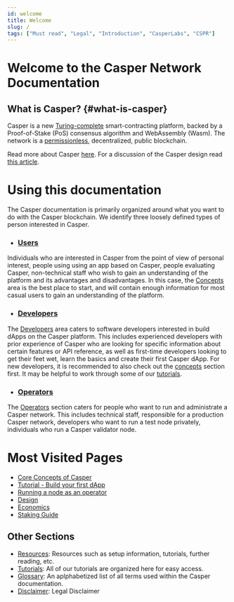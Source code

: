 ```yaml
---
id: welcome
title: Welcome
slug: /
tags: ["Must read", "Legal", "Introduction", "CasperLabs", "CSPR"]
---
```


# Welcome to the Casper Network Documentation


## What is Casper? {#what-is-casper}

Casper is a new [Turing-complete](./concepts/glossary/T.md#turing-complete-blockchain) smart-contracting platform, backed by a Proof-of-Stake (PoS) consensus algorithm and WebAssembly (Wasm). The network is a [permissionless](./concepts/glossary/P.md#permissionless), decentralized, public blockchain.

Read more about Casper [here](./about.md). For a discussion of the Casper design read [this article](./concepts/design/casper-design.md).

# Using this documentation
The Casper documentation is primarily organized around what you want to do with the Casper blockchain. We identify three loosely defined types of person interested in Casper.

  - ### [Users](./users/index.md)
Individuals who are interested in Casper from the point of view of personal interest, people using using an app based on Casper, people evaluating Casper, non-technical staff who wish to gain an understanding of the platform and its advantages and disadvantages. In this case, the [Concepts](./concepts/index.md) area is the best place to start, and will contain enough information for most casual users to gain an understanding of the platform.
  - ### [Developers](./developers/index.md)
The [Developers](./developers/index.md) area caters to software developers interested in build dApps on the Casper platform. This includes experienced developers with prior experience of Casper who are looking for specific information about certain features or API reference, as well as first-time developers looking to get their feet wet, learn the basics and create their first Casper dApp. For new developers, it is recommended to also check out the [concepts](./concepts/index.md) section first. It may be helpful to work through some of our [tutorials](./resources/tutorials/index.md). 
  - ### [Operators](./operators/index.md)
The [Operators](./operators/index.md) section caters for people who want to run and administrate a Casper network. This includes technical staff, responsible for a production Casper network, developers who want to run a test node privately, individuals who run a Casper validator node.

# Most Visited Pages
 - [Core Concepts of Casper](./concepts/index.md)
 - [Tutorial - Build your first dApp](./resources/tutorials/beginner/getting-started-tutorial.md)
 - [Running a node as an operator](./operators/index.md)
 - [Design](./concepts/design/index.md)
 - [Economics](./concepts/economics/index.md)
 - [Staking Guide](./concepts/economics/staking.md)

## Other Sections

- [Resources](./resources/index.md): Resources such as setup information, tutorials, further reading, etc.
- [Tutorials](./resources/tutorials/index.md): All of our tutorials are organized here for easy access.
- [Glossary](./concepts/glossary/index.md): An aplphabetized list of all terms used within the Casper documentation.
- [Disclaimer](./disclaimer.md): Legal Disclaimer
